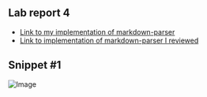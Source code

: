 ## Lab report 4
* [Link to my implementation of markdown-parser](https://duckduckgo.com)
* [Link to implementation of markdown-parser I reviewed](https://duckduckgo.com)

## Snippet #1
![Image](https://www.linkpicture.com/q/Screen-Shot-2022-05-21-at-1.51.46-PM.png)
